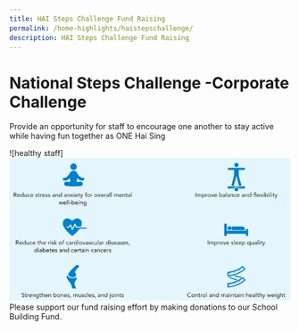 ```yaml
---
title: HAI Steps Challenge Fund Raising
permalink: /home-highlights/haistepschallenge/
description: HAI Steps Challenge Fund Raising
---
```

# National Steps Challenge -Corporate Challenge
Provide an opportunity for staff to encourage one another to stay active while having fun together as ONE Hai Sing

![healthy staff]![](/images/News%20and%20Announcement/national%20step%20challenge.png)
Please support our fund raising effort by making donations to our School Building Fund.
